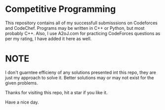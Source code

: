 # Competitive Programming

This repository contains all of my successfull submisssions on Codeforces and CodeChef. Programs may be written in C++ or Python, but most probably C++. Also, I use A2oJ.com for practicing CodeForces questions as per my rating, I have added it here as well.

# NOTE

I don't guarntee efficieny of any solutions presented int this repo, they are just my approach to solve it. Better solutions may or may not exist for the given problems.

Thanks for visiting this repo, hit a star if you like it.

Have a nice day.
